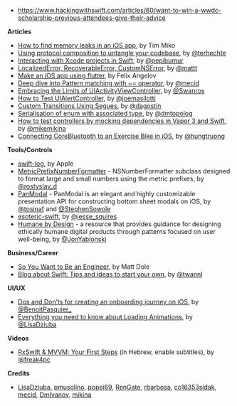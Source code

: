 - https://www.hackingwithswift.com/articles/60/want-to-win-a-wwdc-scholarship-previous-attendees-give-their-advice

**Articles**

* [How to find memory leaks in an iOS app](https://tim.engineering/how-to-find-memory-leaks-in-ios-app/), by Tim Miko
* [Using protocol composition to untangle your codebase](http://appventure.me/2019/03/17/protocol-composition-untangle-codebase/), by [@terhechte](https://twitter.com/terhechte)
* [Interacting with Xcode projects in Swift](https://ppinera.es/2019/03/15/xcodeproj.html), by [@pepibumur](https://twitter.com/pepibumur)
* [Localized​Error, Recoverable​Error, Custom​NSError](https://nshipster.com/swift-foundation-error-protocols/), by [@mattt](https://twitter.com/mattt)
* [Make an iOS app using flutter](https://medium.com/flutter-community/flutter-todos-tutorial-with-flutter-bloc-d9dd833f9df3), by Felix Angelov
* [Deep dive into Pattern matching with ~= operator](https://mecid.github.io/2019/03/20/pattern-matching-operator/), by [@mecid](https://twitter.com/mecid)
* [Embracing the Limits of UIActivityViewController](https://pspdfkit.com/blog/2019/embracing-the-limits-of-uiactivityviewcontroller/), by [@Swanros](https://twitter.com/Swanros)
* [How to Test UIAlertController](http://masilotti.com/testing-uialertcontroller/), by [@joemasilotti](http://twitter.com/joemasilotti)
* [Custom Transitions Using Segues](https://agostini.tech/2019/03/18/custom-transitions-using-segues/), by [@dagostin](https://twitter.com/dagostin)
* [Serialisation of enum with associated type](https://dmtopolog.com/serialisation-of-enum-with-associated-type/), by [@dmtopolog](https://twitter.com/dmtopolog)
* [How to test controllers by mocking dependencies in Vapor 3 and Swift](https://mikemikina.com/blog/how-to-test-controllers-by-mocking-dependencies-in-vapor-3-and-swift/), by [@mikemikina](https://twitter.com/mikemikina)
* [Connecting CoreBluetooth to an Exercise Bike in iOS](https://medium.com/@hungtruong/making-an-ios-zwift-clone-to-save-15-a-month-part-1-core-bluetooth-9925bba79f7a), by [@hungtruong](https://twitter.com/hungtruong)

**Tools/Controls**

* [swift-log](https://github.com/apple/swift-log), by Apple
* [MetricPrefixNumberFormatter](https://github.com/RenGate/MetricPrefixNumberFormatter) - NSNumberFormatter subclass designed to format large and small numbers using the metric prefixes, by [@rostyslav_d](https://twitter.com/rostyslav_d)
* [PanModal](https://github.com/slackhq/PanModal) - PanModal is an elegant and highly customizable presentation API for constructing bottom sheet modals on iOS, by [@tosinaf](https://twitter.com/tosinaf) and [@StephenSowole](https://twitter.com/StephenSowole)
* [esoteric-swift](https://github.com/jessesquires/esoteric-swift), by [@jesse_squires](https://twitter.com/jesse_squires) 
* [Humane by Design](https://humanebydesign.com/) - a resource that provides guidance for designing ethically humane digital products through patterns focused on user well-being, by [@JonYablonski](https://twitter.com/JonYablonski)

**Business/Career**

* [So You Want to Be an Engineer](http://artsy.github.io/blog/2019/03/12/so-you-want-to-be-an-engineer/), by Matt Dole
* [Blog about Swift: Tips and ideas to start your own](https://www.avanderlee.com/swift/blog-about-swift/), by [@twannl](https://www.twitter.com/twannl)

**UI/UX**

* [Dos and Don’ts for creating an onboarding journey on iOS](https://benoitpasquier.com/dos-donts-onboarding-ios/), by [@BenoitPasquier_](https://twitter.com/BenoitPasquier_)
* [Everything you need to know about Loading Animations](https://medium.com/flawless-app-stories/everything-you-need-to-know-about-loading-animations-10db7f9b61e), by [@LisaDziuba](https://twitter.com/LisaDziuba)

**Videos**

* [RxSwift & MVVM: Your First Steps](https://www.youtube.com/watch?v=6KXqa4iLCUM) (in Hebrew, enable subtitles), by [@freak4pc](https://twitter.com/freak4pc)

**Credits**

* [LisaDziuba](https://github.com/LisaDziuba), [pmusolino](https://github.com/pmusolino), [popei69](https://github.com/popei69), [RenGate](https://github.com/RenGate), [rbarbosa](https://github.com/rbarbosa), [co16353sidak](https://github.com/co16353sidak), [mecid](https://github.com/mecid), [DmIvanov](https://github.com/DmIvanov), [mikina](https://github.com/mikina)
